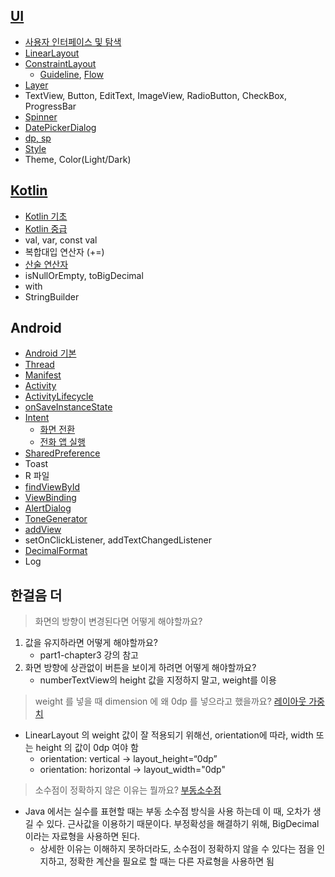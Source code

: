 ## [UI](https://github.com/dev-baik/Android-FastCampus/blob/master/document/UI%20%EC%A0%95%EB%A6%AC.md)
- [사용자 인터페이스 및 탐색](https://developer.android.com/guide/topics/ui?hl=ko)
- [LinearLayout](https://developer.android.com/guide/topics/ui/declaring-layout?hl=ko#layout-params)
- [ConstraintLayout](https://developer.android.com/training/constraint-layout?hl=ko)
    - [Guideline](https://github.com/dev-baik/Android-FastCampus/blob/master/document/UI%20%EC%A0%95%EB%A6%AC.md#Guideline), [Flow](https://developer.android.com/reference/kotlin/androidx/constraintlayout/helper/widget/Flow)
- [Layer](https://github.com/dev-baik/Android-FastCampus/blob/master/document/UI%20%EC%A0%95%EB%A6%AC.md#Layer)
- TextView, Button, EditText, ImageView, RadioButton, CheckBox, ProgressBar
- [Spinner](https://developer.android.com/guide/topics/ui/declaring-layout?hl=ko#AdapterViews)
- [DatePickerDialog](https://github.com/dev-baik/Android-FastCampus/blob/master/document/UI%20%EC%A0%95%EB%A6%AC.md#DatePickerDialog)
- [dp, sp](https://developer.android.com/training/multiscreen/screendensities?hl=ko)
- [Style](https://github.com/dev-baik/Android-FastCampus/blob/master/document/UI%20%EC%A0%95%EB%A6%AC.md#Style)
- Theme, Color(Light/Dark)

## [Kotlin](https://github.com/dev-baik/Android-FastCampus/blob/master/document/Kotlin%20%EC%A0%95%EB%A6%AC.md)
- [Kotlin 기초](https://github.com/dev-baik/Android-FastCampus/blob/master/document/Kotlin%20%EA%B8%B0%EC%B4%88.md)
- [Kotlin 중급](https://github.com/dev-baik/Android-FastCampus/blob/master/document/Kotlin%20%EC%A4%91%EA%B8%89.md)
- val, var, const val
- 복합대입 연산자 (+=)
- [산술 연산자](https://github.com/dev-baik/Android-FastCampus/blob/master/document/Kotlin%20%EC%A0%95%EB%A6%AC.md#%EC%82%B0%EC%88%A0-%EC%97%B0%EC%82%B0%EC%9E%90)
- isNullOrEmpty, toBigDecimal
- with
- StringBuilder

## Android
- [Android 기본](https://github.com/dev-baik/Android-FastCampus/blob/master/document/Android%20%EA%B8%B0%EB%B3%B8.md)
- [Thread](https://developer.android.com/guide/components/processes-and-threads?hl=ko#Threads)
- [Manifest](https://developer.android.com/guide/topics/manifest/manifest-intro?hl=ko)
- [Activity](https://developer.android.com/guide/components/activities?hl=ko)
- [ActivityLifecycle](https://developer.android.com/guide/components/activities/activity-lifecycle?hl=ko)
- [onSaveInstanceState](https://developer.android.com/guide/components/activities/activity-lifecycle?hl=ko#save-simple,-lightweight-ui-state-using-onsaveinstancestate)
- [Intent](https://developer.android.com/guide/components/intents-filters?hl=ko)
    - [화면 전환](https://developer.android.com/training/basics/firstapp/starting-activity?hl=ko)
    - [전화 앱 실행](https://developer.android.com/guide/components/intents-common?hl=ko#DialPhone)
- [SharedPreference](https://developer.android.com/training/data-storage/shared-preferences?hl=ko)
- Toast
- R 파일
- [findViewById](https://developer.android.com/guide/topics/ui/declaring-layout?hl=ko#id)
- [ViewBinding](https://developer.android.com/topic/libraries/view-binding?hl=ko)
- [AlertDialog](https://developer.android.com/guide/topics/ui/dialogs?hl=ko)
- [ToneGenerator](https://developer.android.com/reference/android/media/ToneGenerator)
- [addView](https://github.com/dev-baik/Android-FastCampus/blob/master/document/Android%20%EC%A0%95%EB%A6%AC.md#addView)
- setOnClickListener, addTextChangedListener
- [DecimalFormat](https://github.com/dev-baik/Android-FastCampus/blob/master/document/Android%20%EC%A0%95%EB%A6%AC.md#DecimalFormat)
- Log

## 한걸음 더
> 화면의 방향이 변경된다면 어떻게 해야할까요?
1. 값을 유지하라면 어떻게 해야할까요?
    - part1-chapter3 강의 참고
2. 화면 방향에 상관없이 버튼을 보이게 하려면 어떻게 해야할까요?
    - numberTextView의 height 값을 지정하지 말고, weight를 이용

> weight 를 넣을 때 dimension 에 왜 0dp 를 넣으라고 했을까요? [레이아웃 가중치](https://developer.android.com/guide/topics/ui/layout/linear?hl=ko#Weight)
- LinearLayout 의 weight 값이 잘 적용되기 위해선, orientation에 따라, width 또는 height 의 값이 0dp 여야 함
    - orientation: vertical -> layout_height=“0dp”
    - orientation: horizontal -> layout_width="0dp"

> 소수점이 정확하지 않은 이유는 뭘까요? [부동소수점](https://ko.wikipedia.org/wiki/%EB%B6%80%EB%8F%99%EC%86%8C%EC%88%98%EC%A0%90)
- Java 에서는 실수를 표현할 때는 부동 소수점 방식을 사용 하는데 이 때, 오차가 생길 수 있다. 근사값을 이용하기 때문이다. 부정확성을 해결하기 위해, BigDecimal 이라는 자료형을 사용하면 된다.
    - 상세한 이유는 이해하지 못하더라도, 소수점이 정확하지 않을 수 있다는 점을 인지하고, 정확한 계산을 필요로 할 때는 다른 자료형을 사용하면 됨